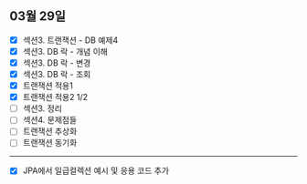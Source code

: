## 03월 29일

- [x] 섹션3. 트랜잭션 - DB 예제4
- [x] 섹션3. DB 락 - 개념 이해
- [x] 섹션3. DB 락 - 변경
- [x] 섹션3. DB 락 - 조회
- [x] 트랜잭션 적용1
- [x] 트랜잭션 적용2 1/2
- [ ] 섹션3. 정리
- [ ] 섹션4. 문제점들
- [ ] 트랜잭션 추상화
- [ ] 트랜잭션 동기화

---

- [x] JPA에서 일급컬렉션 예시 및 응용 코드 추가
